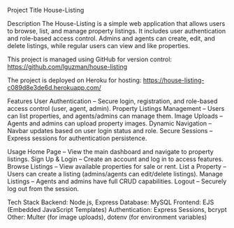 Project Title
House-Listing


Description
The House-Listing is a simple web application that allows users to browse, list, and manage property listings. It includes user authentication and role-based access control. Admins and agents can create, edit, and delete listings, while regular users can view and like properties.


This project is managed using GitHub for version control:  https://github.com/lguzman/house-listing

The project is deployed on Heroku for hosting: https://house-listing-c089d8e3de6d.herokuapp.com/        


Features
User Authentication – Secure login, registration, and role-based access control (user, agent, admin).
Property Listings Management – Users can list properties, and agents/admins can manage them.
Image Uploads – Agents and admins can upload property images.
Dynamic Navigation – Navbar updates based on user login status and role.
Secure Sessions – Express sessions for authentication persistence.


Usage
Home Page – View the main dashboard and navigate to property listings.
Sign Up & Login – Create an account and log in to access features.
Browse Listings – View available properties for sale or rent.
List a Property – Users can create a listing (admins/agents can edit/delete listings).
Manage Listings – Agents and admins have full CRUD capabilities.
Logout – Securely log out from the session.



Tech Stack
Backend: Node.js, Express
Database: MySQL
Frontend: EJS (Embedded JavaScript Templates)
Authentication: Express Sessions, bcrypt
Other: Multer (for image uploads), dotenv (for environment variables)






